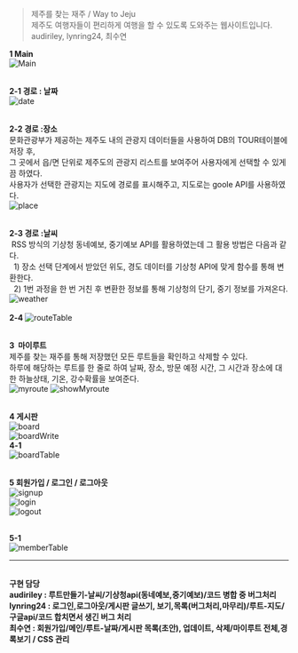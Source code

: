 ﻿>제주를 찾는 재주 / Way to Jeju <br>
>제주도 여행자들이 편리하게 여행을 할 수 있도록 도와주는 웹사이트입니다. <br>
>audiriley, lynring24, 최수연

<b>1 Main</b><br>
![Main](./capture/main.gif) <br><br>

<b>2-1 경로 : 날짜</b><br>
![date](./capture/date.png) <br><br>

<b>2-2 경로 :장소</b><br>
문화관광부가 제공하는 제주도 내의 관광지 데이터들을 사용하여 DB의 TOUR테이블에 저장 후,<br>
그 곳에서 읍/면 단위로 제주도의 관광지 리스트를 보여주어 사용자에게 선택할 수 있게끔 하였다.<br>
사용자가 선택한 관광지는 지도에 경로를 표시해주고, 지도로는 goole API를 사용하였다.<br>
![place](./capture/map.PNG)
 <br><br>

<b>2-3 경로 :날씨</b><br>
  RSS 방식의 기상청 동네예보, 중기예보 API를 활용하였는데 그 활용 방법은 다음과 같다.<br>
  &nbsp;&nbsp;1) 장소 선택 단계에서 받았던 위도, 경도 데이터를 기상청 API에 맞게 함수를 통해 변환한다.<br>
  &nbsp;&nbsp;2) 1번 과정을 한 번 거친 후 변환한 정보를 통해 기상청의 단기, 중기 정보를 가져온다.
![weather](./capture/showWeather.PNG) <br><br>
<b>2-4 </b>
![routeTable](./capture/routeTable.PNG) <br><br>

<b>3  마이루트 </b><br>
제주를 찾는 재주를 통해 저장했던 모든 루트들을 확인하고 삭제할 수 있다.<br>
하루에 해당하는 루트를 한 줄로 하여 날짜, 장소, 방문 예정 시간, 그 시간과 장소에 대한 하늘상태, 기온, 강수확률을 보여준다. <br>
![myroute](./capture/myroute.PNG)
![showMyroute](./capture/showMyroute.PNG) <br><br>

<b>4 게시판</b><br>
![board](./capture/board.PNG)<br>
![boardWrite](./capture/boardWrite.PNG)<br>
<b>4-1</b><br>
![boardTable](./capture/boardTable.PNG) <br><br>

<b>5 회원가입 / 로그인 / 로그아웃</b><br>
![signup](./capture/signup.PNG)<br>
![login](./capture/login.PNG)<br>
![logout](./capture/logoutCheck.PNG) <br><br>

<b>5-1</b><br>
![memberTable](./capture/memberTable.PNG)<br>
<hr>
<br>
<strong>구현 담당<strong><br>
<b>audiriley</b> : 루트만들기-날씨/기상청api(동네예보,중기예보)/코드 병합 중 버그처리 <br>
<b>lynring24</b> :  로그인,로그아웃/게시판 글쓰기, 보기,목록(버그처리,마무리)/루트-지도/구글api/코드 합치면서 생긴 버그 처리<br>
<b>최수연</b> : 회원가입/메인/루트-날짜/게시판 목록(초안), 업데이트, 삭제/마이루트 전체,경록보기 / CSS 관리


